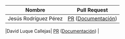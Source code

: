 | Nombre | Pull Request | 
|--------|--------|
|Jesús Rodríguez Pérez| [PR](https://github.com/davidluque1/ProyectoIV/pulls?q=is%3Apr+is%3Aclosed) ([Documentación](https://github.com/davidluque1/ProyectoIV/blob/master/docs/test_coverage.md)) |

|David Luque Callejas| [PR](https://github.com/jesusrpII/Proyecto-IV/commit/30cf449c0e0177eedfb385e94a68f36d3521462a) ([Documentación](https://github.com/jesusrpII/Proyecto-IV/blob/master/doc/test_cobertura.md)) |
